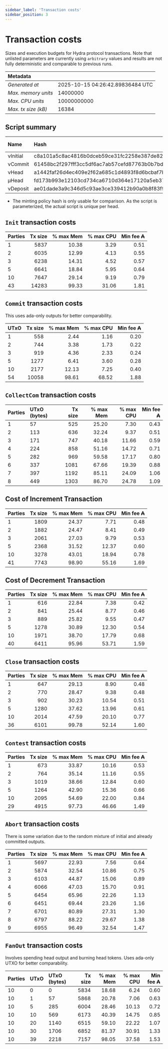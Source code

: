 ```yaml
--- 
sidebar_label: 'Transaction costs' 
sidebar_position: 3 
--- 
```


# Transaction costs 

Sizes and execution budgets for Hydra protocol transactions. Note that unlisted parameters are currently using `arbitrary` values and results are not fully deterministic and comparable to previous runs.

| Metadata | |
| :--- | :--- |
| _Generated at_ | 2025-10-15 04:26:42.89836484 UTC |
| _Max. memory units_ | 14000000 |
| _Max. CPU units_ | 10000000000 |
| _Max. tx size (kB)_ | 16384 |

## Script summary

| Name   | Hash | Size (Bytes) 
| :----- | :--- | -----------: 
| νInitial | c8a101a5c8ac4816b0dceb59ce31fc2258e387de828f02961d2f2045 | 2652 | 
| νCommit | 61458bc2f297fff3cc5df6ac7ab57cefd87763b0b7bd722146a1035c | 685 | 
| νHead | a1442faf26d4ec409e2f62a685c1d4893f8d6bcbaf7bcb59d6fa1340 | 14599 | 
| μHead | fd173b993e12103cd734ca6710d364e17120a5eb37a224c64ab2b188* | 5284 | 
| νDeposit | ae01dade3a9c346d5c93ae3ce339412b90a0b8f83f94ec6baa24e30c | 1102 | 

* The minting policy hash is only usable for comparison. As the script is parameterized, the actual script is unique per head.

## `Init` transaction costs

| Parties | Tx size | % max Mem | % max CPU | Min fee ₳ |
| :------ | ------: | --------: | --------: | --------: |
| 1| 5837 | 10.38 | 3.29 | 0.51 |
| 2| 6035 | 12.99 | 4.13 | 0.55 |
| 3| 6238 | 14.31 | 4.52 | 0.57 |
| 5| 6641 | 18.84 | 5.95 | 0.64 |
| 10| 7647 | 29.14 | 9.19 | 0.79 |
| 43| 14283 | 99.33 | 31.06 | 1.81 |


## `Commit` transaction costs
 This uses ada-only outputs for better comparability.

| UTxO | Tx size | % max Mem | % max CPU | Min fee ₳ |
| :--- | ------: | --------: | --------: | --------: |
| 1| 558 | 2.44 | 1.16 | 0.20 |
| 2| 744 | 3.38 | 1.73 | 0.22 |
| 3| 919 | 4.36 | 2.33 | 0.24 |
| 5| 1277 | 6.41 | 3.60 | 0.28 |
| 10| 2177 | 12.13 | 7.25 | 0.40 |
| 54| 10058 | 98.61 | 68.52 | 1.88 |


## `CollectCom` transaction costs

| Parties | UTxO (bytes) |Tx size | % max Mem | % max CPU | Min fee ₳ |
| :------ | :----------- |------: | --------: | --------: | --------: |
| 1 | 57 | 525 | 25.20 | 7.30 | 0.43 |
| 2 | 113 | 636 | 32.24 | 9.37 | 0.51 |
| 3 | 171 | 747 | 40.18 | 11.66 | 0.59 |
| 4 | 224 | 858 | 51.16 | 14.72 | 0.71 |
| 5 | 282 | 969 | 59.58 | 17.17 | 0.80 |
| 6 | 337 | 1081 | 67.66 | 19.39 | 0.88 |
| 7 | 397 | 1192 | 85.11 | 24.09 | 1.06 |
| 8 | 449 | 1303 | 86.70 | 24.78 | 1.09 |


## Cost of Increment Transaction

| Parties | Tx size | % max Mem | % max CPU | Min fee ₳ |
| :------ | ------: | --------: | --------: | --------: |
| 1| 1809 | 24.37 | 7.71 | 0.48 |
| 2| 1882 | 24.47 | 8.41 | 0.49 |
| 3| 2061 | 27.03 | 9.79 | 0.53 |
| 5| 2368 | 31.52 | 12.37 | 0.60 |
| 10| 3278 | 43.01 | 18.94 | 0.78 |
| 41| 7743 | 98.90 | 55.16 | 1.69 |


## Cost of Decrement Transaction

| Parties | Tx size | % max Mem | % max CPU | Min fee ₳ |
| :------ | ------: | --------: | --------: | --------: |
| 1| 616 | 22.84 | 7.38 | 0.42 |
| 2| 841 | 25.44 | 8.77 | 0.46 |
| 3| 889 | 25.82 | 9.55 | 0.47 |
| 5| 1278 | 30.89 | 12.30 | 0.54 |
| 10| 1971 | 38.70 | 17.79 | 0.68 |
| 40| 6411 | 95.96 | 53.71 | 1.59 |


## `Close` transaction costs

| Parties | Tx size | % max Mem | % max CPU | Min fee ₳ |
| :------ | ------: | --------: | --------: | --------: |
| 1| 647 | 29.13 | 8.90 | 0.48 |
| 2| 770 | 28.47 | 9.38 | 0.48 |
| 3| 902 | 30.23 | 10.54 | 0.51 |
| 5| 1280 | 37.62 | 13.96 | 0.61 |
| 10| 2014 | 47.59 | 20.10 | 0.77 |
| 36| 6101 | 99.78 | 52.14 | 1.60 |


## `Contest` transaction costs

| Parties | Tx size | % max Mem | % max CPU | Min fee ₳ |
| :------ | ------: | --------: | --------: | --------: |
| 1| 673 | 33.87 | 10.16 | 0.53 |
| 2| 764 | 35.14 | 11.16 | 0.55 |
| 3| 1019 | 38.66 | 12.84 | 0.60 |
| 5| 1264 | 42.90 | 15.36 | 0.66 |
| 10| 2095 | 54.69 | 22.00 | 0.84 |
| 29| 4915 | 97.73 | 46.66 | 1.49 |


## `Abort` transaction costs
There is some variation due to the random mixture of initial and already committed outputs.

| Parties | Tx size | % max Mem | % max CPU | Min fee ₳ |
| :------ | ------: | --------: | --------: | --------: |
| 1| 5697 | 22.93 | 7.56 | 0.64 |
| 2| 5874 | 32.54 | 10.86 | 0.75 |
| 3| 6103 | 44.87 | 15.06 | 0.89 |
| 4| 6066 | 47.03 | 15.70 | 0.91 |
| 5| 6454 | 65.96 | 22.26 | 1.13 |
| 6| 6451 | 69.44 | 23.26 | 1.16 |
| 7| 6701 | 80.89 | 27.31 | 1.30 |
| 8| 6797 | 88.22 | 29.67 | 1.38 |
| 9| 6955 | 96.49 | 32.54 | 1.47 |


## `FanOut` transaction costs
Involves spending head output and burning head tokens. Uses ada-only UTXO for better comparability.

| Parties | UTxO  | UTxO (bytes) | Tx size | % max Mem | % max CPU | Min fee ₳ |
| :------ | :---- | :----------- | ------: | --------: | --------: | --------: |
| 10 | 0 | 0 | 5834 | 18.68 | 6.24 | 0.60 |
| 10 | 1 | 57 | 5868 | 20.78 | 7.06 | 0.63 |
| 10 | 5 | 285 | 6004 | 28.46 | 10.13 | 0.72 |
| 10 | 10 | 569 | 6173 | 40.39 | 14.75 | 0.85 |
| 10 | 20 | 1140 | 6515 | 59.10 | 22.22 | 1.07 |
| 10 | 30 | 1706 | 6852 | 81.37 | 30.91 | 1.33 |
| 10 | 39 | 2218 | 7157 | 98.05 | 37.58 | 1.53 |

